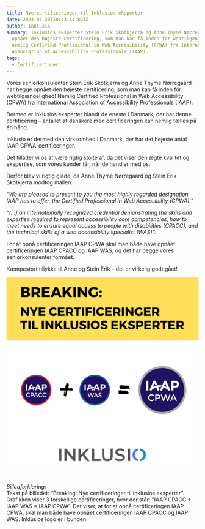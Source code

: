 ```yaml
---
title: Nye certificeringer til Inklusios eksperter
date: 2024-05-30T10:43:54.893Z
author: Inklusio
summary: Inklusios eksperter Stein Erik Skotkjerra og Anne Thyme Nørregaard har
  opnået den højeste certificering, som man kan få inden for webtilgængelighed,
  nemlig Certified Professional in Web Accessibility (CPWA) fra International
  Association of Accessibility Professionals (IAAP).
tags:
  - Certificeringer
---
```

Vores seniorkonsulenter Stein Erik Skotkjerra og Anne Thyme Nørregaard har begge opnået den højeste certificering, som man kan få inden for webtilgængelighed! Nemlig Certified Professional in Web Accessibility (CPWA) fra International Association of Accessibility Professionals (IAAP).

Dermed er Inklusios eksperter blandt de eneste i Danmark, der har denne certificering – antallet af danskere med certificeringen kan nemlig tælles på én hånd. 

Inklusio er dermed den virksomhed i Danmark, der har det højeste antal IAAP CPWA-certificeringer.

Det tillader vi os at være rigtig stolte af, da det viser den ægte kvalitet og ekspertise, som vores kunder får, når de handler med os.

Derfor blev vi rigtig glade, da Anne Thyme Nørregaard og Stein Erik Skotkjerra modtog mailen:

*“We are pleased to present to you the most highly regarded designation IAAP has to offer, the Certified Professional in Web Accessibility (CPWA).”*

*“(…) an internationally recognized credential demonstrating the skills and expertise required to represent accessibility core competencies, how to meet needs to ensure equal access to people with disabilities (CPACC), and the technical skills of a web accessibility specialist (WAS)”.* 

For at opnå certificeringen IAAP CPWA skal man både have opnået certificeringen IAAP CPACC og IAAP WAS, og det har begge vores seniorkonsulenter formået.

Kæmpestort tillykke til Anne og Stein Erik – det er virkelig godt gået! 

![Tekst på billedet: “Breaking: Nye certificeringer til Inklusios eksperter”. Grafikken viser 3 forskellige certificeringer, hvor der står: ”IAAP CPACC + IAAP WAS = IAAP CPWA”. Det viser, at for at opnå certificeringen IAAP CPWA, skal man både have opnået certificeringen IAAP CPACC og IAAP WAS.  Inklusios logo er i bunden.](/img/certificering_iaap-cpwa.png "Inklusios eksperter opnår certificeringen IAAP CPWA")

\
*B﻿illedforklaring:* \
Tekst på billedet: “Breaking: Nye certificeringer til Inklusios eksperter”. Grafikken viser 3 forskellige certificeringer, hvor der står: ”IAAP CPACC + IAAP WAS = IAAP CPWA”. Det viser, at for at opnå certificeringen IAAP CPWA, skal man både have opnået certificeringen IAAP CPACC og IAAP WAS.  Inklusios logo er i bunden.